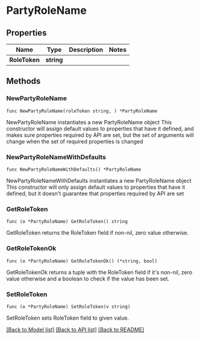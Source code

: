 # PartyRoleName

## Properties

Name | Type | Description | Notes
------------ | ------------- | ------------- | -------------
**RoleToken** | **string** |  | 

## Methods

### NewPartyRoleName

`func NewPartyRoleName(roleToken string, ) *PartyRoleName`

NewPartyRoleName instantiates a new PartyRoleName object
This constructor will assign default values to properties that have it defined,
and makes sure properties required by API are set, but the set of arguments
will change when the set of required properties is changed

### NewPartyRoleNameWithDefaults

`func NewPartyRoleNameWithDefaults() *PartyRoleName`

NewPartyRoleNameWithDefaults instantiates a new PartyRoleName object
This constructor will only assign default values to properties that have it defined,
but it doesn't guarantee that properties required by API are set

### GetRoleToken

`func (o *PartyRoleName) GetRoleToken() string`

GetRoleToken returns the RoleToken field if non-nil, zero value otherwise.

### GetRoleTokenOk

`func (o *PartyRoleName) GetRoleTokenOk() (*string, bool)`

GetRoleTokenOk returns a tuple with the RoleToken field if it's non-nil, zero value otherwise
and a boolean to check if the value has been set.

### SetRoleToken

`func (o *PartyRoleName) SetRoleToken(v string)`

SetRoleToken sets RoleToken field to given value.



[[Back to Model list]](../README.md#documentation-for-models) [[Back to API list]](../README.md#documentation-for-api-endpoints) [[Back to README]](../README.md)


